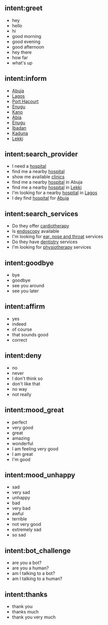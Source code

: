 ## intent:greet
- hey
- hello
- hi
- good morning
- good evening
- good afternoon
- hey there
- how far
- what's up

## intent:inform
 - [Abuja](location)
 - [Lagos](location)
 - [Port Hacourt](location)
 - [Enugu](location)
 - [Kano](location)
 - [Abia](location)
 - [Enugu](location)
 - [Ibadan](location)
 - [Kaduna](location)
 - [Lekki](location)

## intent:search_provider
 - I need a [hospital](facility_type)
 - find me a nearby [hospital](facility_type)
 - show me available [clinics](facility_type)
 - find me a nearby [hospital](facility_type) in Abuja
 - find me a nearby [hospital](facility_type) in [Lekki](location)
 - I'm looking for a nearby [hospital](facility_type) in [Lagos](location)
 - I dey find [hospital](facility_type) for [Abuja](location)

## intent:search_services
 - Do they offer [cardiotherapy](service_type)
 - Is [endoscopy](service_type) available
 - I'm looking for [ear, nose and throat](service_type) services
 - Do they have [dentistry](service_type) services
 - I'm looking for [physiotherapy](service_type) services

## intent:goodbye
- bye
- goodbye
- see you around
- see you later

## intent:affirm
- yes
- indeed
- of course
- that sounds good
- correct

## intent:deny
- no
- never
- I don't think so
- don't like that
- no way
- not really

## intent:mood_great
- perfect
- very good
- great
- amazing
- wonderful
- I am feeling very good
- I am great
- I'm good

## intent:mood_unhappy
- sad
- very sad
- unhappy
- bad
- very bad
- awful
- terrible
- not very good
- extremely sad
- so sad

## intent:bot_challenge
- are you a bot?
- are you a human?
- am I talking to a bot?
- am I talking to a human?

## intent:thanks
 - thank you
 - thanks much
 - thank you very much

